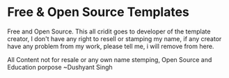 # Free & Open Source Templates 
Free and Open Source. This all cridit goes to developer of the template creator, 
I don't have any right to resell or stamping my name, if any creator have any problem from my work, please tell me, 
i will remove from here.

All Content not for resale or any own name stemping, 
Open Source and Education porpose
~Dushyant Singh

